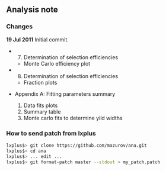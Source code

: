 ## Analysis note

### Changes

**19 Jul 2011**
Initial commit. 

* 7. Determination of selection efficiencies
    * Monte Carlo efficiency plot

* 8. Determination of selection efficiencies
    * Fraction plots

* Appendix A: Fitting parameters summary
    1. Data fits plots
    1. Summary table
    1. Monte carlo fits to determine yild widths

### How to send patch from lxplus

```sh
lxplus$> git clone https://github.com/mazurov/ana.git
lxplus$> cd ana
lxplus$> ... edit ...
lxplus$> git format-patch master --stdout > my_patch.patch
```
